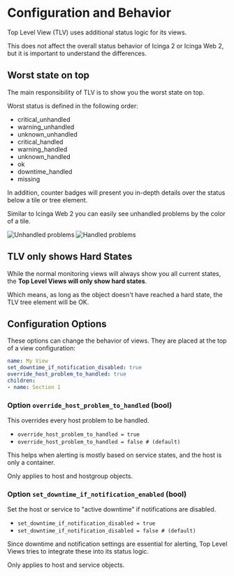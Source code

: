 Configuration and Behavior
========

Top Level View (TLV) uses additional status logic for its views.

This does not affect the overall status behavior of Icinga 2 or Icinga Web 2,
but it is important to understand the differences.

## Worst state on top

The main responsibility of TLV is to show you the worst state on top.

Worst status is defined in the following order:

* critical_unhandled
* warning_unhandled
* unknown_unhandled
* critical_handled
* warning_handled
* unknown_handled
* ok
* downtime_handled
* missing

In addition, counter badges will present you in-depth details over the
status below a tile or tree element.

Similar to Icinga Web 2 you can easily see unhandled problems by the color of a tile.

![Unhandled problems](screenshots/colors-unhandled.png)
![Handled problems](screenshots/colors-handled.png)

## TLV only shows Hard States

While the normal monitoring views will always show you all current states,
the **Top Level Views will only show hard states**.

Which means, as long as the object doesn't have reached a hard state, the TLV tree element will be OK.

## Configuration Options

These options can change the behavior of views.
They are placed at the top of a view configuration:

```yaml
name: My View
set_downtime_if_notification_disabled: true
override_host_problem_to_handled: true
children:
- name: Section 1
```

### Option `override_host_problem_to_handled` (bool)

This overrides every host problem to be handled.

* `override_host_problem_to_handled = true`
* `override_host_problem_to_handled = false # (default)`

This helps when alerting is mostly based on service states, and the host
is only a container.

Only applies to host and hostgroup objects.

### Option `set_downtime_if_notification_enabled` (bool)

Set the host or service to "active downtime" if notifications are disabled.

* `set_downtime_if_notification_disabled = true`
* `set_downtime_if_notification_disabled = false # (default)`

Since downtime and notification settings are essential for alerting,
Top Level Views tries to integrate these into its status logic.

Only applies to host and service objects.
